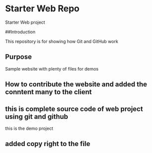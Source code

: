 
# Starter Web Repo
Starter Web project 

##Introduction

This repository is for showing how Git and GitHub work

## Purpose

Sample website with plenty of files for demos
## How to contribute the website and added the conntent many  to the client 

## this is complete source code of web project using git and github
this is the demo project

## added copy right to the file


